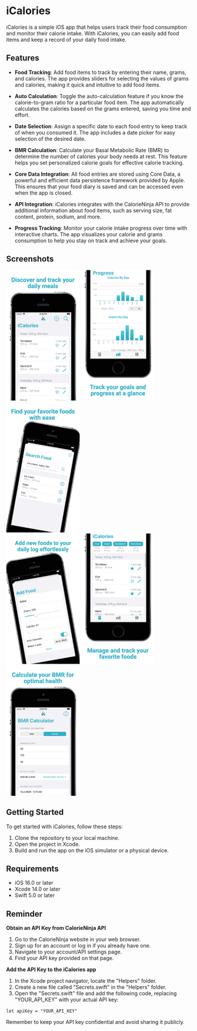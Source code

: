 # iCalories

iCalories is a simple iOS app that helps users track their food consumption and monitor their calorie intake. With iCalories, you can easily add food items and keep a record of your daily food intake.

## Features

- **Food Tracking**: Add food items to track by entering their name, grams, and calories. The app provides sliders for selecting the values of grams and calories, making it quick and intuitive to add food items.

- **Auto Calculation**: Toggle the auto-calculation feature if you know the calorie-to-gram ratio for a particular food item. The app automatically calculates the calories based on the grams entered, saving you time and effort.

- **Date Selection**: Assign a specific date to each food entry to keep track of when you consumed it. The app includes a date picker for easy selection of the desired date.

- **BMR Calculation**: Calculate your Basal Metabolic Rate (BMR) to determine the number of calories your body needs at rest. This feature helps you set personalized calorie goals for effective calorie tracking.

- **Core Data Integration**: All food entries are stored using Core Data, a powerful and efficient data persistence framework provided by Apple. This ensures that your food diary is saved and can be accessed even when the app is closed.

- **API Integration**: iCalories integrates with the CalorieNinja API to provide additional information about food items, such as serving size, fat content, protein, sodium, and more.

- **Progress Tracking**: Monitor your calorie intake progress over time with interactive charts. The app visualizes your calorie and grams consumption to help you stay on track and achieve your goals.

## Screenshots

<img src = "assets/screenshot-0.png" width ="200" /> <img src = "assets/screenshot-1.png" width ="200" /> <img src = "assets/screenshot-2.png" width ="200" />
<br>
<img src = "assets/screenshot-3.png" width ="200" /> <img src = "assets/screenshot-4.png" width ="200" /> <img src = "assets/screenshot-5.png" width ="200" />

## Getting Started

To get started with iCalories, follow these steps:

1. Clone the repository to your local machine.
2. Open the project in Xcode.
3. Build and run the app on the iOS simulator or a physical device.

## Requirements

- iOS 16.0 or later
- Xcode 14.0 or later
- Swift 5.0 or later

## Reminder

**Obtain an API Key from CalorieNinja API**

1. Go to the CalorieNinja website in your web browser.
2. Sign up for an account or log in if you already have one.
3. Navigate to your account/API settings page.
4. Find your API key provided on that page.

**Add the API Key to the iCalories app**

1. In the Xcode project navigator, locate the "Helpers" folder.
2. Create a new file called "Secrets.swift" in the "Helpers" folder.
3. Open the "Secrets.swift" file and add the following code, replacing "YOUR_API_KEY" with your actual API key:

```
let apiKey = "YOUR_API_KEY"
```

Remember to keep your API key confidential and avoid sharing it publicly.
